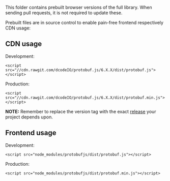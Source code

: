 This folder contains prebuilt browser versions of the full library. When sending pull requests, it
is not required to update these.

Prebuilt files are in source control to enable pain-free frontend respectively CDN usage:

CDN usage
---------

Development:

```
<script src="//cdn.rawgit.com/dcodeIO/protobuf.js/6.X.X/dist/protobuf.js"></script>
```

Production:

```
<script src="//cdn.rawgit.com/dcodeIO/protobuf.js/6.X.X/dist/protobuf.min.js"></script>
```

**NOTE:** Remember to replace the version tag with the
exact [release](https://github.com/dcodeIO/protobuf.js/tags) your project depends upon.

Frontend usage
--------------

Development:

```
<script src="node_modules/protobufjs/dist/protobuf.js"></script>
```

Production:

```
<script src="node_modules/protobufjs/dist/protobuf.min.js"></script>
```
